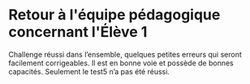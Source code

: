 # Retour à l'équipe pédagogique concernant l'Élève 1
Challenge réussi dans l’ensemble, quelques petites erreurs qui seront facilement corrigeables. Il est en bonne voie et possède de bonnes capacités. Seulement le test5 n’a pas été réussi.
